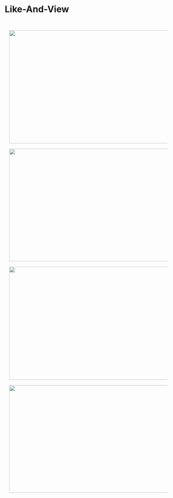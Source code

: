 # Like-And-View
<p>&nbsp;</p><div class="separator" style="clear: both; text-align: center;"><a href="https://diagnosiscontractortrophy.com/q10qz05e?key=dd9e57dd8c44af3c1348755484ff8902" style="margin-left: 1em; margin-right: 1em;"><img border="0" data-original-height="530" data-original-width="942" height="360" src="https://blogger.googleusercontent.com/img/b/R29vZ2xl/AVvXsEiZBxVx_Svhyphenhyphen-G8EkFzDF3OJKIc9D68VlstyOWgju652zx7vOQ5tw9xnnfgY8zLG313iUwvYpPWcQhOrdpWemAg_EKDZQ5dQ_vSdD7wIDUzHjH9m98Tjtjbfz_lg2j28Mc07qoSw0jBcRj9Q5z0zm9Aolg0fuAjijefWnHuu28vNxWI1iXs2ccRn4wPkcY/w640-h360/image-1748869105958.jpg" width="640" /></a></div><br /><div class="separator" style="clear: both; text-align: center;"><a href="https://diagnosiscontractortrophy.com/q10qz05e?key=dd9e57dd8c44af3c1348755484ff8902" style="margin-left: 1em; margin-right: 1em;"><img border="0" data-original-height="514" data-original-width="917" height="358" src="https://blogger.googleusercontent.com/img/b/R29vZ2xl/AVvXsEhUNxQMJXR9yXj34f8LEf9MppNg-2Yli9QY8XlTChm6jh7iALpSopVzDa0qgqBuhRskO0b3qh6Bl3BvlrZwLX2QE-aJTvAHB5IlZZwgqf_fyJZQ56i_zX1pM7rAYzq5lk6zSgQ-05K2k6cQrQcI8sn-WtiPMedKhQmmELK0SsakN5p7DhSahwa9JkIqsAI/w640-h358/499781367_122095084496890406_8815044404892645153_n.jpg" width="640" /></a></div><br /><div class="separator" style="clear: both; text-align: center;"><a href="https://diagnosiscontractortrophy.com/q10qz05e?key=dd9e57dd8c44af3c1348755484ff8902" style="margin-left: 1em; margin-right: 1em;"><img border="0" data-original-height="512" data-original-width="911" height="360" src="https://blogger.googleusercontent.com/img/b/R29vZ2xl/AVvXsEjUnFbw9l32yFZbOBJfi0D4iWTGvMX199OGitT85SLKoFuS7weydr8uE5CqC4LgqXC9Z17BGEZTFhDDGwzYf_zpT1kEQp7lU0VnvlwnjLR3NYfcj9Om6e6YDDUNOXBxkNZLn-gFaiU9piijJFsM_zn3DCXFyP4wzGs57MRxyMihyeC9rMy7wMzxNN5NYi4/w640-h360/499147764_122095084682890406_2245998200731510233_n.png" width="640" /></a></div><br /><div class="separator" style="clear: both; text-align: center;"><a href="https://diagnosiscontractortrophy.com/q10qz05e?key=dd9e57dd8c44af3c1348755484ff8902" style="margin-left: 1em; margin-right: 1em;"><img border="0" data-original-height="390" data-original-width="731" height="342" src="https://blogger.googleusercontent.com/img/b/R29vZ2xl/AVvXsEga6NdXle5uDFz0lf5cEw0cMxjxRXTkVTb6cS-Fls2uSNccfczsID0wlN5Cvi8_4iIzEiO0wh8k_lQm-7-RnkgMVBi3GladD2DiJs7Em0sgyHUsTtRlr4nxEpR-rh9aB0BNwyJLxVFh91V2GyEmFdar5rh2WvvRXkLqVOlFsP9vP12W_LXMGL7YlcGU42w/w640-h342/494116638_122095220972862561_1139138490993500580_n.jpg" width="640" /></a></div><br /><p></p>
